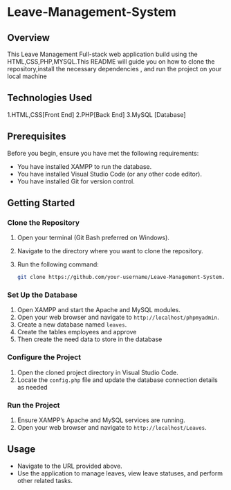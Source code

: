 ﻿# Leave-Management-System

<h2>Overview</h2>

 This Leave Management Full-stack web application build using the HTML,CSS,PHP,MYSQL.This README will guide you on how to clone the repository,install the necessary dependencies , and run the project on your local machine

<h2>Technologies Used</h2>

1.HTML,CSS[Front End]
2.PHP[Back End]
3.MySQL [Database]

## Prerequisites

Before you begin, ensure you have met the following requirements:
- You have installed XAMPP to run the database.
- You have installed Visual Studio Code (or any other code editor).
- You have installed Git for version control.

## Getting Started

### Clone the Repository

1. Open your terminal (Git Bash preferred on Windows).
2. Navigate to the directory where you want to clone the repository.
3. Run the following command:

    ```sh
    git clone https://github.com/your-username/Leave-Management-System.git
    ```

### Set Up the Database

1. Open XAMPP and start the Apache and MySQL modules.
2. Open your web browser and navigate to `http://localhost/phpmyadmin`.
3. Create a new database named `leaves`.
4. Create the tables employees and approve
5. Then create the need data to store in the database

### Configure the Project

1. Open the cloned project directory in Visual Studio Code.
2. Locate the `config.php` file and update the database connection details as needed


### Run the Project

1. Ensure XAMPP’s Apache and MySQL services are running.
2. Open your web browser and navigate to `http://localhost/Leaves`.

## Usage

- Navigate to the URL provided above.
- Use the application to manage leaves, view leave statuses, and perform other related tasks.
